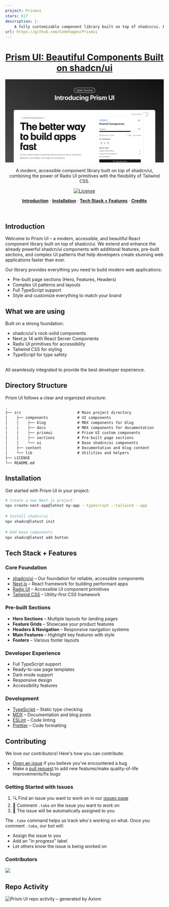 ```yaml
---
project: Prismui
stars: 617
description: |-
    A fully customizable component library built on top of shadcn/ui. Beautiful, accessible, and ready for production.
url: https://github.com/Codehagen/Prismui
---
```


<a href="https://prismui.com">
  <h1 align="center">Prism UI: Beautiful Components Built on shadcn/ui</h1>
</a>

<p align="center">
  <img width="1200" alt="Prism UI Components" src="https://raw.githubusercontent.com/Codehagen/Prismui/main/public/static_og.png">
</p>

<p align="center">
  A modern, accessible component library built on top of shadcn/ui, combining the power of Radix UI primitives with the flexibility of Tailwind CSS.
</p>

<p align="center">
  <a href="https://github.com/Codehagen/Prismui/blob/main/LICENSE.md">
    <img src="https://img.shields.io/github/license/Codehagen/Prismui?label=license&logo=github&color=f80&logoColor=fff" alt="License" />
  </a>
</p>

<p align="center">
  <a href="#introduction"><strong>Introduction</strong></a> ·
  <a href="#installation"><strong>Installation</strong></a> ·
  <a href="#tech-stack--features"><strong>Tech Stack + Features</strong></a> ·
  <a href="#contributing"><strong>Credits</strong></a>
</p>
<br/>

## Introduction

Welcome to Prism UI – a modern, accessible, and beautiful React component library built on top of shadcn/ui. We extend and enhance the already powerful shadcn/ui components with additional features, pre-built sections, and complex UI patterns that help developers create stunning web applications faster than ever.

Our library provides everything you need to build modern web applications:
- Pre-built page sections (Hero, Features, Headers)
- Complex UI patterns and layouts
- Full TypeScript support
- Style and customize everything to match your brand

## What we are using

Built on a strong foundation:
- shadcn/ui's rock-solid components
- Next.js 14 with React Server Components
- Radix UI primitives for accessibility
- Tailwind CSS for styling
- TypeScript for type safety
<br/>
All seamlessly integrated to provide the best developer experience.

## Directory Structure

Prism UI follows a clear and organized structure:

    .
    ├── src                         # Main project directory
    │    ├── components             # UI components
    │    │    ├── blog              # MDX components for blog
    │    │    ├── docs              # MDX components for documentation
    │    │    ├── prismui           # Prism UI custom components
    │    │    ├── sections          # Pre-built page sections
    │    │    └── ui                # Base shadcn/ui components
    │    ├── content                # Documentation and blog content
    │    └── lib                    # Utilities and helpers
    ├── LICENSE
    └── README.md

## Installation

Get started with Prism UI in your project:

```bash
# Create a new Next.js project
npx create-next-app@latest my-app --typescript --tailwind --app

# Install shadcn/ui
npx shadcn@latest init

# Add base components
npx shadcn@latest add button
```

## Tech Stack + Features

### Core Foundation

- [shadcn/ui](https://ui.shadcn.com/) – Our foundation for reliable, accessible components
- [Next.js](https://nextjs.org/) – React framework for building performant apps
- [Radix UI](https://www.radix-ui.com/) – Accessible UI component primitives
- [Tailwind CSS](https://tailwindcss.com/) – Utility-first CSS framework

### Pre-built Sections

- **Hero Sections** – Multiple layouts for landing pages
- **Feature Grids** – Showcase your product features
- **Headers & Navigation** – Responsive navigation systems
- **Main Features** – Highlight key features with style
- **Footers** – Various footer layouts

### Developer Experience

- Full TypeScript support
- Ready-to-use page templates
- Dark mode support
- Responsive design
- Accessibility features

### Development

- [TypeScript](https://www.typescriptlang.org/) – Static type checking
- [MDX](https://mdxjs.com/) – Documentation and blog posts
- [ESLint](https://eslint.org/) – Code linting
- [Prettier](https://prettier.io/) – Code formatting

## Contributing

We love our contributors! Here's how you can contribute:

- [Open an issue](https://github.com/Codehagen/Prismui/issues) if you believe you've encountered a bug
- Make a [pull request](https://github.com/Codehagen/Prismui/pull) to add new features/make quality-of-life improvements/fix bugs

### Getting Started with Issues

1. 🔍 Find an issue you want to work on in our [issues page](https://github.com/Codehagen/Prismui/issues)
2. 💬 Comment `.take` on the issue you want to work on
3. 🎉 The issue will be automatically assigned to you

The `.take` command helps us track who's working on what. Once you comment `.take`, our bot will:
- Assign the issue to you
- Add an "in progress" label
- Let others know the issue is being worked on

### Contributors

<a href="https://github.com/Codehagen/Prismui/graphs/contributors">
  <img src="https://contrib.rocks/image?repo=Codehagen/Prismui" />
</a>

## Repo Activity

![Prism UI repo activity – generated by Axiom](https://repobeats.axiom.co/api/embed/5a13361b4d4df705e2ac0af6bb734bdba5866031.svg "Repobeats analytics image")

